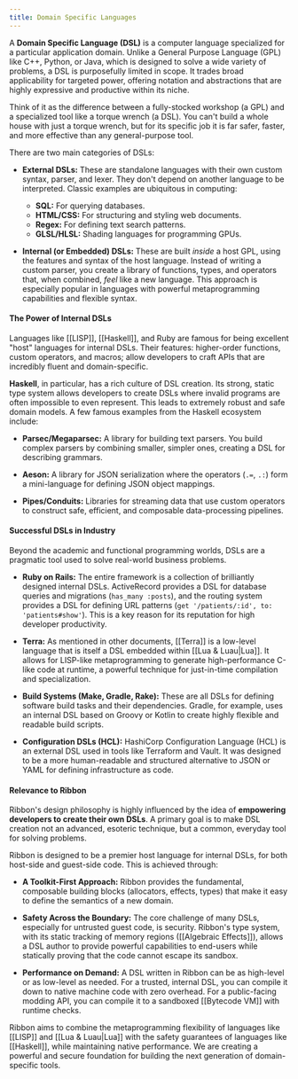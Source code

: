 ```yaml
---
title: Domain Specific Languages
---
```


A **Domain Specific Language (DSL)** is a computer language specialized for a
particular application domain. Unlike a General Purpose Language (GPL) like C++,
Python, or Java, which is designed to solve a wide variety of problems, a DSL is
purposefully limited in scope. It trades broad applicability for targeted power,
offering notation and abstractions that are highly expressive and productive
within its niche.

Think of it as the difference between a fully-stocked workshop (a GPL) and a
specialized tool like a torque wrench (a DSL). You can't build a whole house
with just a torque wrench, but for its specific job it is far safer, faster, and
more effective than any general-purpose tool.

There are two main categories of DSLs:

- **External DSLs:** These are standalone languages with their own custom
  syntax, parser, and lexer. They don't depend on another language to be
  interpreted. Classic examples are ubiquitous in computing:
  
    * **SQL:** For querying databases.
    * **HTML/CSS:** For structuring and styling web documents.
    * **Regex:** For defining text search patterns.
    * **GLSL/HLSL:** Shading languages for programming GPUs.

- **Internal (or Embedded) DSLs:** These are built *inside* a host GPL, using
  the features and syntax of the host language. Instead of writing a custom
  parser, you create a library of functions, types, and operators that, when
  combined, *feel* like a new language. This approach is especially popular in
  languages with powerful metaprogramming capabilities and flexible syntax.

#### The Power of Internal DSLs

Languages like [[LISP]], [[Haskell]], and Ruby are famous for being excellent
"host" languages for internal DSLs. Their features: higher-order
functions, custom operators, and macros; allow developers to craft APIs that are
incredibly fluent and domain-specific.

**Haskell**, in particular, has a rich culture of DSL creation. Its strong,
static type system allows developers to create DSLs where invalid programs are
often impossible to even represent. This leads to extremely robust and safe
domain models. A few famous examples from the Haskell ecosystem include:

- **Parsec/Megaparsec:** A library for building text parsers. You build complex
  parsers by combining smaller, simpler ones, creating a DSL for describing
  grammars.

- **Aeson:** A library for JSON serialization where the operators (`.=`, `.:`)
  form a mini-language for defining JSON object mappings.

- **Pipes/Conduits:** Libraries for streaming data that use custom operators to
  construct safe, efficient, and composable data-processing pipelines.

#### Successful DSLs in Industry

Beyond the academic and functional programming worlds, DSLs are a pragmatic tool
used to solve real-world business problems.

- **Ruby on Rails:** The entire framework is a collection of brilliantly
  designed internal DSLs. ActiveRecord provides a DSL for database queries and
  migrations (`has_many :posts`), and the routing system provides a DSL for
  defining URL patterns (`get '/patients/:id', to: 'patients#show'`). This is a
  key reason for its reputation for high developer productivity.

- **Terra:** As mentioned in other documents, [[Terra]] is a low-level language
  that is itself a DSL embedded within [[Lua & Luau|Lua]]. It allows for
  LISP-like metaprogramming to generate high-performance C-like code at runtime,
  a powerful technique for just-in-time compilation and specialization.

- **Build Systems (Make, Gradle, Rake):** These are all DSLs for defining
  software build tasks and their dependencies. Gradle, for example, uses an
  internal DSL based on Groovy or Kotlin to create highly flexible and readable
  build scripts.

- **Configuration DSLs (HCL):** HashiCorp Configuration Language (HCL) is an
  external DSL used in tools like Terraform and Vault. It was designed to be a
  more human-readable and structured alternative to JSON or YAML for defining
  infrastructure as code.

#### Relevance to Ribbon

Ribbon's design philosophy is highly influenced by the idea of **empowering
developers to create their own DSLs**. A primary goal is to make DSL creation
not an advanced, esoteric technique, but a common, everyday tool for solving
problems.

Ribbon is designed to be a premier host language for internal DSLs, for both
host-side and guest-side code. This is achieved through:

- **A Toolkit-First Approach:** Ribbon provides the fundamental, composable
  building blocks (allocators, effects, types) that make it easy to define the
  semantics of a new domain.
  
- **Safety Across the Boundary:** The core challenge of many DSLs, especially
  for untrusted guest code, is security. Ribbon's type system, with its static
  tracking of memory regions ([[Algebraic Effects]]), allows a DSL author to
  provide powerful capabilities to end-users while statically proving that the
  code cannot escape its sandbox.

- **Performance on Demand:** A DSL written in Ribbon can be as high-level or as
  low-level as needed. For a trusted, internal DSL, you can compile it down to
  native machine code with zero overhead. For a public-facing modding API, you
  can compile it to a sandboxed [[Bytecode VM]] with runtime checks.

Ribbon aims to combine the metaprogramming flexibility of languages
like [[LISP]] and [[Lua & Luau|Lua]] with the safety guarantees of languages
like [[Haskell]], while maintaining native performance. We are creating a
powerful and secure foundation for building the next generation of
domain-specific tools.